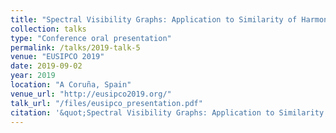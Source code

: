 ```yaml
---
title: "Spectral Visibility Graphs: Application to Similarity of Harmonic Signals"
collection: talks
type: "Conference oral presentation"
permalink: /talks/2019-talk-5
venue: "EUSIPCO 2019"
date: 2019-09-02
year: 2019
location: "A Coruña, Spain"
venue_url: "http://eusipco2019.org/"
talk_url: "/files/eusipco_presentation.pdf"
citation: '&quot;Spectral Visibility Graphs: Application to Similarity of Harmonic Signals&quot;.'
---
```

